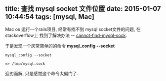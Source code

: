 title: 查找 mysql socket 文件位置
date: 2015-01-07 10:44:54
tags: [mysql, Mac]
---

Mac os 运行一个rails项目, 经常有找不到 mysql socket文件的问题, 在stackoverflow上
找到了解决办法 -- [cannot-find-mysql-sock](http://stackoverflow.com/questions/748478/cannot-find-mysql-sock).

于是发现一个灰常简单的的命令 **mysql_config --socket**

```
mysql_config --socket

=> /tmp/mysql.sock

```

迎刃而解, 只是感觉这个命令太偏门了.